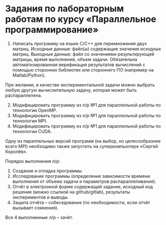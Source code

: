 # Задания по лабораторным работам по курсу «Параллельное программирование»

1)	Написать программу на языке C/C++ для перемножения двух матриц. 
Исходные данные: файл(ы) содержащие значения исходных матриц.
Выходные данные: файл со значениями результирующей матрицы, время выполнения, объем задачи.
Обязательна автоматизированная верификация результатов вычислений с помощью сторонних библиотек или стороннего ПО (например на Matlab/Python).

При желании, в качестве экспериментальной задачи можно выбрать любую другую вычислительную задачу, которая может быть распараллелена.

2)	Модифицировать программу из л/р №1 для параллельной работы по технологии OpenMP.
3)	Модифицировать программу из л/р №1 для параллельной работы по технологии MPI.
4)	Модифицировать программу из л/р №1 для параллельной работы по технологии CUDA.

Одну из параллельных версий программ (на выбор, но целесообразнее всего MPI) необходимо также запустить на суперкомпьютере «Сергей Королёв».

Порядок выполнения л/р:
1.	Создание и отладка программы.
2.	Исследование программы (определение зависимости времени выполнения от объема задачи и параметров распараллеливания).
3.	Отчёт в электронной форме содержащий задание, исходный код решения (можно ссылкой на github/gitlab), результаты экспериментов и выводы.
4.	Защита отчёта – собеседование (по необходимости, если отчёт вызывает сомнения).

Все 4 выполненные л/р – зачёт.







